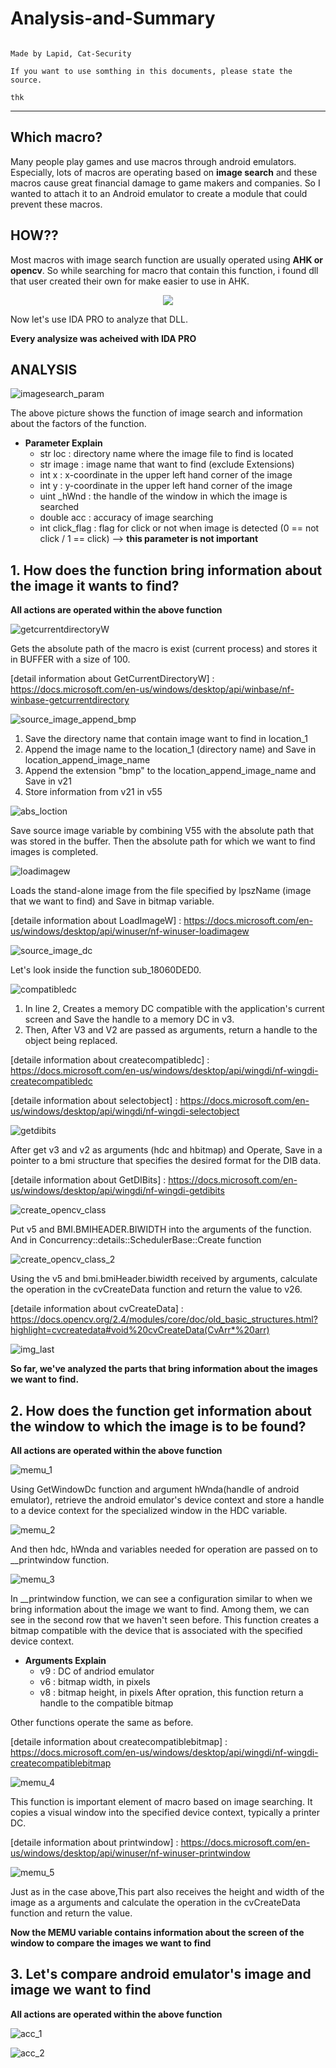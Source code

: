 # Analysis-and-Summary

<pre><code>
Made by Lapid, Cat-Security

If you want to use somthing in this documents, please state the source.

thk
</code></pre>
* * *

Which macro?
--------------------
Many people play games and use macros through android emulators.
Especially, lots of macros are operating based on **image search** and these macros cause great financial damage to game makers and companies.
So I wanted to attach it to an Android emulator to create a module that could prevent these macros.


HOW??
-------------------
Most macros with image search function are usually operated using **AHK or opencv**.
So while searching for macro that contain this function, i found dll that user created their own for make easier to use in AHK.

<center><img src = "https://user-images.githubusercontent.com/41680753/55665052-85283980-5873-11e9-9f32-5cf163f7636d.png"></center>

Now let's use IDA PRO to analyze that DLL.

**Every analysize was acheived with IDA PRO**

ANALYSIS
--------------------

![imagesearch_param](https://user-images.githubusercontent.com/41680753/55665309-084b8e80-5878-11e9-83a5-cd6a5c32cde0.PNG)

The above picture shows the function of image search and information about the factors of the function.

* **Parameter Explain**
  - str loc : directory name where the image file to find is located
  - str image : image name that want to find (exclude Extensions)
  - int x : x-coordinate in the upper left hand corner of the image
  - int y : y-coordinate in the upper left hand corner of the image
  - uint _hWnd : the handle of the window in which the image is searched
  - double acc : accuracy of image searching
  - int click_flag : flag for click or not when image is detected (0 == not click / 1 == click) 
  --> __this parameter is not important__
  
**1. How does the function bring information about the image it wants to find?**
------------------------------------------------------------------------------
**All actions are operated within the above function**

  ![getcurrentdirectoryW](https://user-images.githubusercontent.com/41680753/55665601-a2620580-587d-11e9-9456-3bdc6e109101.PNG)
  
  Gets the absolute path of the macro is exist (current process) and stores it in BUFFER with a size of 100.
  
  [detail information about GetCurrentDirectoryW] : https://docs.microsoft.com/en-us/windows/desktop/api/winbase/nf-winbase-getcurrentdirectory
  
  ![source_image_append_bmp](https://user-images.githubusercontent.com/41680753/55667034-21613900-5892-11e9-94b0-d1a74af7c5f6.PNG)
  
  1. Save the directory name that contain image want to find in location_1
  2. Append the image name to the location_1 (directory name) and Save in location_append_image_name
  3. Append the extension "bmp" to the location_append_image_name and Save in v21
  4. Store information from v21 in v55
  
  ![abs_loction](https://user-images.githubusercontent.com/41680753/55665888-8ceeda80-5881-11e9-9ef7-8defd070b6f3.PNG)
  
  Save source image variable by combining V55 with the absolute path that was stored in the buffer.
  Then the absolute path for which we want to find images is completed.
  
  ![loadimagew](https://user-images.githubusercontent.com/41680753/55665969-eacff200-5882-11e9-8a6c-4d1e2d34758f.PNG)

  Loads the stand-alone image from the file specified by lpszName (image that we want to find) and Save in bitmap variable.
  
  [detaile information about LoadImageW] : https://docs.microsoft.com/en-us/windows/desktop/api/winuser/nf-winuser-loadimagew
  
  ![source_image_dc](https://user-images.githubusercontent.com/41680753/55666234-8b73e100-5886-11e9-9ff4-600ae603743a.PNG)
  
  Let's look inside the function sub_18060DED0.
  
  ![compatibledc](https://user-images.githubusercontent.com/41680753/55666309-07baf400-5888-11e9-9f37-abc290a5babf.PNG)
  
  1. In line 2, Creates a memory DC compatible with the application's current screen and Save the handle to a memory DC in v3.
  2. Then, After V3 and V2 are passed as arguments, return a handle to the object being replaced.
  
  [detaile information about createcompatibledc] : https://docs.microsoft.com/en-us/windows/desktop/api/wingdi/nf-wingdi-createcompatibledc
  
  [detaile information about selectobject] : https://docs.microsoft.com/en-us/windows/desktop/api/wingdi/nf-wingdi-selectobject

  ![getdibits](https://user-images.githubusercontent.com/41680753/55666467-4a7dcb80-588a-11e9-87b9-26d28a59d5e7.PNG)
  
  After get v3 and v2 as arguments (hdc and hbitmap) and Operate, Save in a pointer to a bmi structure that specifies the desired format for the DIB data.
  
  [detaile information about GetDIBits] : https://docs.microsoft.com/en-us/windows/desktop/api/wingdi/nf-wingdi-getdibits
  
  ![create_opencv_class](https://user-images.githubusercontent.com/41680753/55666556-af85f100-588b-11e9-9778-5894436bf889.png)
  
  Put v5 and BMI.BMIHEADER.BIWIDTH into the arguments of the function.
  And in Concurrency::details::SchedulerBase::Create function 
  
  ![create_opencv_class_2](https://user-images.githubusercontent.com/41680753/55666574-f83daa00-588b-11e9-940e-b0d6c3d58a78.png)
  
  Using the v5 and bmi.bmiHeader.biwidth received by arguments, calculate the operation in the cvCreateData function and return the value to v26.
  
  [detaile information about cvCreateData] : https://docs.opencv.org/2.4/modules/core/doc/old_basic_structures.html?highlight=cvcreatedata#void%20cvCreateData(CvArr*%20arr)
  
  ![img_last](https://user-images.githubusercontent.com/41680753/55668193-44471980-58a1-11e9-9db8-afaf9d299454.PNG)
  
  **So far, we've analyzed the parts that bring information about the images we want to find.**
  
**2. How does the function get information about the window to which the image is to be found?**
------------------------------------------------------------------------------
**All actions are operated within the above function**

![memu_1](https://user-images.githubusercontent.com/41680753/55667537-70aa6800-5898-11e9-92f6-c45834877fbc.PNG)

Using GetWindowDc function and argument hWnda(handle of android emulator), retrieve the android emulator's device context and store a handle to a device context for the specialized window in the HDC variable.

![memu_2](https://user-images.githubusercontent.com/41680753/55667538-71db9500-5898-11e9-8192-d180ba002f2f.PNG)

And then hdc, hWnda and variables needed for operation are passed on to __printwindow function. 

![memu_3](https://user-images.githubusercontent.com/41680753/55667541-73a55880-5898-11e9-9b64-ad89908e9a83.PNG)

In __printwindow function, we can see a configuration similar to when we bring information about the image we want to find.
Among them, we can see in the second row that we haven't seen before.
This function creates a bitmap compatible with the device that is associated with the specified device context.
* **Arguments Explain**
  - v9 : DC of andriod emulator
  - v6 : bitmap width, in pixels
  - v8 : bitmap height, in pixels
After opration, this function return a handle to the compatible bitmap

Other functions operate the same as before.

[detaile information about createcompatiblebitmap] : https://docs.microsoft.com/en-us/windows/desktop/api/wingdi/nf-wingdi-createcompatiblebitmap

![memu_4](https://user-images.githubusercontent.com/41680753/55667809-3a6ee780-589c-11e9-99c6-4a7a6f5fbfc9.PNG)

This function is important element of macro based on image searching.
It copies a visual window into the specified device context, typically a printer DC.

[detaile information about printwindow] : https://docs.microsoft.com/en-us/windows/desktop/api/winuser/nf-winuser-printwindow

![memu_5](https://user-images.githubusercontent.com/41680753/55668194-45784680-58a1-11e9-8ddb-e7fa8575f943.PNG)

Just as in the case above,This part also receives the height and width of the image as a arguments and calculate the operation in the cvCreateData function and return the value.

**Now the MEMU variable contains information about the screen of the window to compare the images we want to find**

**3. Let's compare android emulator's image and image we want to find**
------------------------------------------------------------------------------
**All actions are operated within the above function**

![acc_1](https://user-images.githubusercontent.com/41680753/55668621-5f1c8c80-58a7-11e9-844e-8f6ef538f0dc.PNG)



![acc_2](https://user-images.githubusercontent.com/41680753/55668623-5f1c8c80-58a7-11e9-8118-a2fe695a0f74.PNG)


